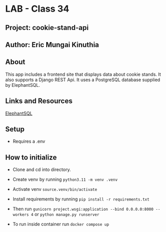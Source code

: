 # LAB - Class 34

## Project: cookie-stand-api

## Author: Eric Mungai Kinuthia

## About

This app includes a frontend site that displays data about cookie stands. It also supports a Django REST Api. It uses a PostgreSQL database supplied by ElephantSQL.

## Links and Resources

[ElephantSQL](https://www.elephantsql.com/)

## Setup

* Requires a .env

## How to initialize

* Clone and cd into directory.

* Create venv by running `python3.11 -m venv .venv`

* Activate venv `source.venv/bin/activate`

* Install requirements by running `pip install -r requirements.txt`

* Then run `gunicorn project.wsgi:application --bind 0.0.0.0:8000 --workers 4` or `python manage.py runserver`

* To run inside container run `docker compose up`


